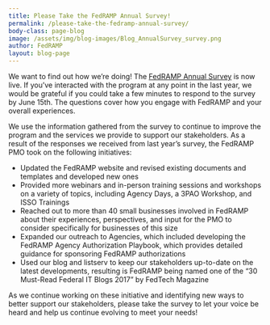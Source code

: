 ```yaml
---
title: Please Take the FedRAMP Annual Survey!
permalink: /please-take-the-fedramp-annual-survey/
body-class: page-blog
image: /assets/img/blog-images/Blog_AnnualSurvey_survey.png
author: FedRAMP
layout: blog-page
---
```

We want to find out how we’re doing! The <a href="https://feedback.gsa.gov/jfe/form/SV_77H2xyb8Yz6HCux">FedRAMP Annual Survey</a> is now live. If you’ve interacted with the program at any point in the last year, we would be grateful if you could take a few minutes to respond to the survey by June 15th. The questions cover how you engage with FedRAMP and your overall experiences.

We use the information gathered from the survey to continue to improve the program and the services we provide to support our stakeholders. As a result of the responses we received from last year’s survey, the FedRAMP PMO took on the following initiatives:
* Updated the FedRAMP website and revised existing documents and templates and developed new ones
* Provided more webinars and in-person training sessions and workshops on a variety of topics, including Agency Days, a 3PAO Workshop, and ISSO Trainings
* Reached out to more than 40 small businesses involved in FedRAMP about their experiences, perspectives, and input for the PMO to consider specifically for businesses of this size
* Expanded our outreach to Agencies, which included developing the FedRAMP Agency Authorization Playbook, which provides detailed guidance for sponsoring FedRAMP authorizations
* Used our blog and listserv to keep our stakeholders up-to-date on the latest developments, resulting is FedRAMP being named one of the “30 Must-Read Federal IT Blogs 2017” by FedTech Magazine 

As we continue working on these initiative and identifying new ways to better support our stakeholders, please take the survey to let your voice be heard and help us continue evolving to meet your needs!

